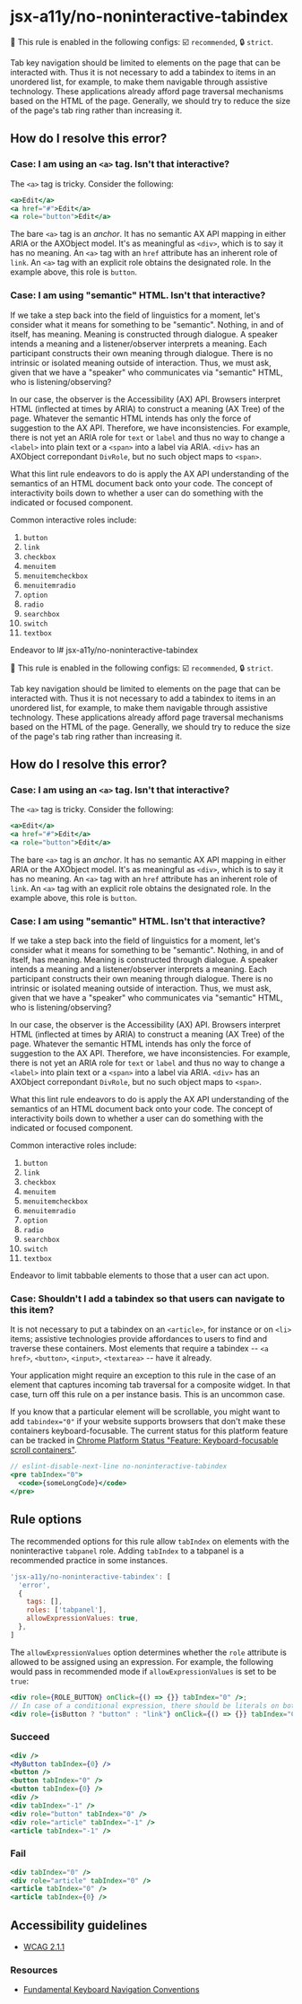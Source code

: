 # jsx-a11y/no-noninteractive-tabindex

💼 This rule is enabled in the following configs: ☑️ `recommended`, 🔒 `strict`.

<!-- end auto-generated rule header -->

Tab key navigation should be limited to elements on the page that can be interacted with. Thus it is not necessary to add a tabindex to items in an unordered list, for example, to make them navigable through assistive technology. These applications already afford page traversal mechanisms based on the HTML of the page. Generally, we should try to reduce the size of the page's tab ring rather than increasing it.

## How do I resolve this error?

### Case: I am using an `<a>` tag. Isn't that interactive?

The `<a>` tag is tricky. Consider the following:

```jsx
<a>Edit</a>
<a href="#">Edit</a>
<a role="button">Edit</a>
```

The bare `<a>` tag is an _anchor_. It has no semantic AX API mapping in either ARIA or the AXObject model. It's as meaningful as `<div>`, which is to say it has no meaning. An `<a>` tag with an `href` attribute has an inherent role of `link`. An `<a>` tag with an explicit role obtains the designated role. In the example above, this role is `button`.

### Case: I am using "semantic" HTML. Isn't that interactive?

If we take a step back into the field of linguistics for a moment, let's consider what it means for something to be "semantic". Nothing, in and of itself, has meaning. Meaning is constructed through dialogue. A speaker intends a meaning and a listener/observer interprets a meaning. Each participant constructs their own meaning through dialogue. There is no intrinsic or isolated meaning outside of interaction. Thus, we must ask, given that we have a "speaker" who communicates via "semantic" HTML, who is listening/observing?

In our case, the observer is the Accessibility (AX) API. Browsers interpret HTML (inflected at times by ARIA) to construct a meaning (AX Tree) of the page. Whatever the semantic HTML intends has only the force of suggestion to the AX API. Therefore, we have inconsistencies. For example, there is not yet an ARIA role for `text` or `label` and thus no way to change a `<label>` into plain text or a `<span>` into a label via ARIA. `<div>` has an AXObject correpondant `DivRole`, but no such object maps to `<span>`.

What this lint rule endeavors to do is apply the AX API understanding of the semantics of an HTML document back onto your code. The concept of interactivity boils down to whether a user can do something with the indicated or focused component.

Common interactive roles include:

  1. `button`
  1. `link`
  1. `checkbox`
  1. `menuitem`
  1. `menuitemcheckbox`
  1. `menuitemradio`
  1. `option`
  1. `radio`
  1. `searchbox`
  1. `switch`
  1. `textbox`

Endeavor to l# jsx-a11y/no-noninteractive-tabindex

💼 This rule is enabled in the following configs: ☑️ `recommended`, 🔒 `strict`.

<!-- end auto-generated rule header -->

Tab key navigation should be limited to elements on the page that can be interacted with. Thus it is not necessary to add a tabindex to items in an unordered list, for example, to make them navigable through assistive technology. These applications already afford page traversal mechanisms based on the HTML of the page. Generally, we should try to reduce the size of the page's tab ring rather than increasing it.

## How do I resolve this error?

### Case: I am using an `<a>` tag. Isn't that interactive?

The `<a>` tag is tricky. Consider the following:

```jsx
<a>Edit</a>
<a href="#">Edit</a>
<a role="button">Edit</a>
```

The bare `<a>` tag is an _anchor_. It has no semantic AX API mapping in either ARIA or the AXObject model. It's as meaningful as `<div>`, which is to say it has no meaning. An `<a>` tag with an `href` attribute has an inherent role of `link`. An `<a>` tag with an explicit role obtains the designated role. In the example above, this role is `button`.

### Case: I am using "semantic" HTML. Isn't that interactive?

If we take a step back into the field of linguistics for a moment, let's consider what it means for something to be "semantic". Nothing, in and of itself, has meaning. Meaning is constructed through dialogue. A speaker intends a meaning and a listener/observer interprets a meaning. Each participant constructs their own meaning through dialogue. There is no intrinsic or isolated meaning outside of interaction. Thus, we must ask, given that we have a "speaker" who communicates via "semantic" HTML, who is listening/observing?

In our case, the observer is the Accessibility (AX) API. Browsers interpret HTML (inflected at times by ARIA) to construct a meaning (AX Tree) of the page. Whatever the semantic HTML intends has only the force of suggestion to the AX API. Therefore, we have inconsistencies. For example, there is not yet an ARIA role for `text` or `label` and thus no way to change a `<label>` into plain text or a `<span>` into a label via ARIA. `<div>` has an AXObject correpondant `DivRole`, but no such object maps to `<span>`.

What this lint rule endeavors to do is apply the AX API understanding of the semantics of an HTML document back onto your code. The concept of interactivity boils down to whether a user can do something with the indicated or focused component.

Common interactive roles include:

  1. `button`
  1. `link`
  1. `checkbox`
  1. `menuitem`
  1. `menuitemcheckbox`
  1. `menuitemradio`
  1. `option`
  1. `radio`
  1. `searchbox`
  1. `switch`
  1. `textbox`

Endeavor to limit tabbable elements to those that a user can act upon.

### Case: Shouldn't I add a tabindex so that users can navigate to this item?

It is not necessary to put a tabindex on an `<article>`, for instance or on `<li>` items; assistive technologies provide affordances to users to find and traverse these containers. Most elements that require a tabindex -- `<a href>`, `<button>`, `<input>`, `<textarea>` -- have it already.

Your application might require an exception to this rule in the case of an element that captures incoming tab traversal for a composite widget. In that case, turn off this rule on a per instance basis. This is an uncommon case.

If you know that a particular element will be scrollable, you might want to add `tabindex="0"` if your website supports browsers that don't make these containers keyboard-focusable. The current status for this platform feature can be tracked in [Chrome Platform Status "Feature: Keyboard-focusable scroll containers"](https://www.chromestatus.com/feature/5231964663578624).

```jsx
// eslint-disable-next-line no-noninteractive-tabindex
<pre tabIndex="0">
  <code>{someLongCode}</code>
</pre>
```

## Rule options

The recommended options for this rule allow `tabIndex` on elements with the noninteractive `tabpanel` role. Adding `tabIndex` to a tabpanel is a recommended practice in some instances.

```javascript
'jsx-a11y/no-noninteractive-tabindex': [
  'error',
  {
    tags: [],
    roles: ['tabpanel'],
    allowExpressionValues: true,
  },
]
```

The `allowExpressionValues` option determines whether the `role` attribute is allowed to be assigned using an expression. For example, the following would pass in recommended mode if `allowExpressionValues` is set to be `true`:

```jsx
<div role={ROLE_BUTTON} onClick={() => {}} tabIndex="0" />;
// In case of a conditional expression, there should be literals on both sides of ternary operator
<div role={isButton ? "button" : "link"} onClick={() => {}} tabIndex="0" />;
```

### Succeed

```jsx
<div />
<MyButton tabIndex={0} />
<button />
<button tabIndex="0" />
<button tabIndex={0} />
<div />
<div tabIndex="-1" />
<div role="button" tabIndex="0" />
<div role="article" tabIndex="-1" />
<article tabIndex="-1" />
```

### Fail

```jsx
<div tabIndex="0" />
<div role="article" tabIndex="0" />
<article tabIndex="0" />
<article tabIndex={0} />
```

## Accessibility guidelines

- [WCAG 2.1.1](https://www.w3.org/WAI/WCAG21/Understanding/keyboard)

### Resources

- [Fundamental Keyboard Navigation Conventions](https://www.w3.org/TR/wai-aria-practices-1.1/#kbd_generalnav)
